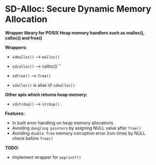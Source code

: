 
# SD-Alloc: Secure Dynamic Memory Allocation

**Wrapper library for POSIX Heap memory handlers such as malloc(), calloc() and free()**

**Wrappers:**
- ```sdmalloc()``` --> ```malloc()```
- ```sdcalloc()``` --> calloc()```
- ```sdfree()```   --> ```free()```

- ```sdalloc()``` is alias of ```sdmalloc()```

**Other apis which returns heap memory:**
- ```sdstrdup()``` --> ```strdup()```

**Features:**
- In built error handling on heap memory allocations
- Avoiding ```dangling pointers``` by asigning NULL value after ```free()```
- Avoiding ```double free``` memory corruption error (run-time) by NULL check before ```free()```

**TODO:**
- Implement wrapper for ```asprintf()```

